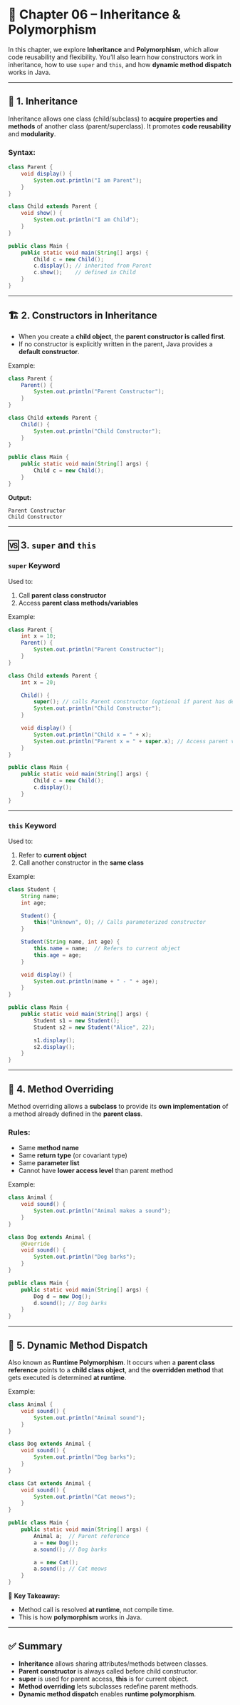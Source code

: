 # 📖 Chapter 06 – Inheritance & Polymorphism

In this chapter, we explore **Inheritance** and **Polymorphism**, which allow code reusability and flexibility. You’ll also learn how constructors work in inheritance, how to use `super` and `this`, and how **dynamic method dispatch** works in Java.

---

## 🧬 1. Inheritance

Inheritance allows one class (child/subclass) to **acquire properties and methods** of another class (parent/superclass).
It promotes **code reusability** and **modularity**.

### Syntax:

```java
class Parent {
    void display() {
        System.out.println("I am Parent");
    }
}

class Child extends Parent {
    void show() {
        System.out.println("I am Child");
    }
}

public class Main {
    public static void main(String[] args) {
        Child c = new Child();
        c.display(); // inherited from Parent
        c.show();    // defined in Child
    }
}
```

---

## 🏗 2. Constructors in Inheritance

* When you create a **child object**, the **parent constructor is called first**.
* If no constructor is explicitly written in the parent, Java provides a **default constructor**.

Example:

```java
class Parent {
    Parent() {
        System.out.println("Parent Constructor");
    }
}

class Child extends Parent {
    Child() {
        System.out.println("Child Constructor");
    }
}

public class Main {
    public static void main(String[] args) {
        Child c = new Child();
    }
}
```

**Output:**

```
Parent Constructor
Child Constructor
```

---

## 🆚 3. `super` and `this`

### `super` Keyword

Used to:

1. Call **parent class constructor**
2. Access **parent class methods/variables**

Example:

```java
class Parent {
    int x = 10;
    Parent() {
        System.out.println("Parent Constructor");
    }
}

class Child extends Parent {
    int x = 20;

    Child() {
        super(); // calls Parent constructor (optional if parent has default constructor)
        System.out.println("Child Constructor");
    }

    void display() {
        System.out.println("Child x = " + x);
        System.out.println("Parent x = " + super.x); // Access parent variable
    }
}

public class Main {
    public static void main(String[] args) {
        Child c = new Child();
        c.display();
    }
}
```

---

### `this` Keyword

Used to:

1. Refer to **current object**
2. Call another constructor in the **same class**

Example:

```java
class Student {
    String name;
    int age;

    Student() {
        this("Unknown", 0); // Calls parameterized constructor
    }

    Student(String name, int age) {
        this.name = name;  // Refers to current object
        this.age = age;
    }

    void display() {
        System.out.println(name + " - " + age);
    }
}

public class Main {
    public static void main(String[] args) {
        Student s1 = new Student();
        Student s2 = new Student("Alice", 22);

        s1.display();
        s2.display();
    }
}
```

---

## 🔄 4. Method Overriding

Method overriding allows a **subclass** to provide its **own implementation** of a method already defined in the **parent class**.

### Rules:

* Same **method name**
* Same **return type** (or covariant type)
* Same **parameter list**
* Cannot have **lower access level** than parent method

Example:

```java
class Animal {
    void sound() {
        System.out.println("Animal makes a sound");
    }
}

class Dog extends Animal {
    @Override
    void sound() {
        System.out.println("Dog barks");
    }
}

public class Main {
    public static void main(String[] args) {
        Dog d = new Dog();
        d.sound(); // Dog barks
    }
}
```

---

## 🔀 5. Dynamic Method Dispatch

Also known as **Runtime Polymorphism**.
It occurs when a **parent class reference** points to a **child class object**, and the **overridden method** that gets executed is determined **at runtime**.

Example:

```java
class Animal {
    void sound() {
        System.out.println("Animal sound");
    }
}

class Dog extends Animal {
    void sound() {
        System.out.println("Dog barks");
    }
}

class Cat extends Animal {
    void sound() {
        System.out.println("Cat meows");
    }
}

public class Main {
    public static void main(String[] args) {
        Animal a;  // Parent reference
        a = new Dog();
        a.sound(); // Dog barks

        a = new Cat();
        a.sound(); // Cat meows
    }
}
```

🔑 **Key Takeaway:**

* Method call is resolved **at runtime**, not compile time.
* This is how **polymorphism** works in Java.

---

## ✅ Summary

* **Inheritance** allows sharing attributes/methods between classes.
* **Parent constructor** is always called before child constructor.
* **super** is used for parent access, **this** is for current object.
* **Method overriding** lets subclasses redefine parent methods.
* **Dynamic method dispatch** enables **runtime polymorphism**.